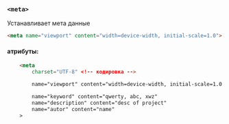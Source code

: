 
### `<meta>`

Устанавливает мета данные

```html
<meta name="viewport" content="width=device-width, initial-scale=1.0">
```

#### атрибуты:

```html
    <meta
        charset="UTF-8" <!-- кодировка -->

        name="viewport" content="width=device-width, initial-scale=1.0

        name="keyword" content="qwerty, abc, xwz"
        name="description" content="desc of project"
        name="autor" content="name"
    >
```
